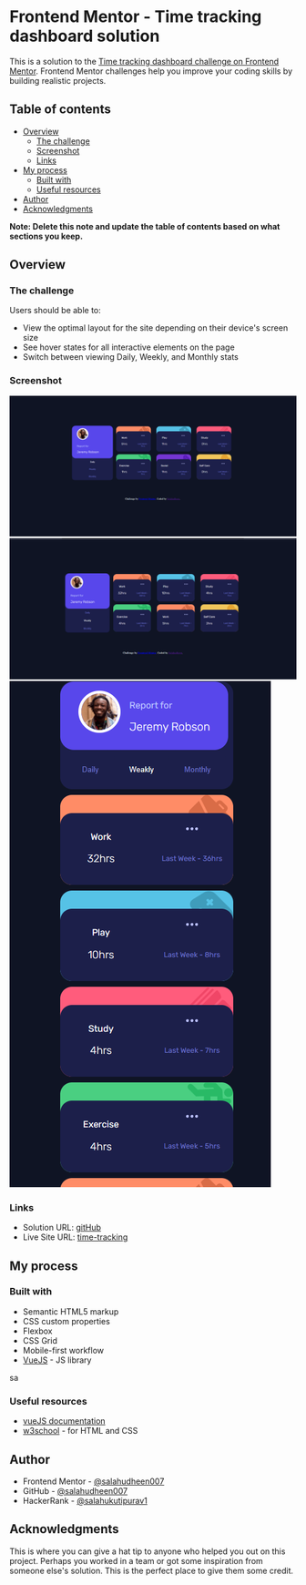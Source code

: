 # Frontend Mentor - Time tracking dashboard solution

This is a solution to the [Time tracking dashboard challenge on Frontend Mentor](https://www.frontendmentor.io/challenges/time-tracking-dashboard-UIQ7167Jw). Frontend Mentor challenges help you improve your coding skills by building realistic projects. 

## Table of contents

- [Overview](#overview)
  - [The challenge](#the-challenge)
  - [Screenshot](#screenshot)
  - [Links](#links)
- [My process](#my-process)
  - [Built with](#built-with)
  - [Useful resources](#useful-resources)
- [Author](#author)
- [Acknowledgments](#acknowledgments)

**Note: Delete this note and update the table of contents based on what sections you keep.**

## Overview

### The challenge

Users should be able to:

- View the optimal layout for the site depending on their device's screen size
- See hover states for all interactive elements on the page
- Switch between viewing Daily, Weekly, and Monthly stats

### Screenshot

![](./s1.png)
![](./s2.png)
![](./s3.png)



### Links

- Solution URL: [gitHub](https://github.com/salahudheen007/time-tracking)
- Live Site URL: [time-tracking]( https://salahudheen007.github.io/time-tracking/)

## My process

### Built with

- Semantic HTML5 markup
- CSS custom properties
- Flexbox
- CSS Grid
- Mobile-first workflow
- [VueJS](https://vuejs.org/) - JS library


sa


### Useful resources

- [vueJS documentation](https://v3.vuejs.org/guide/introduction.html) 
- [w3school](https://www.w3schools.com/) - for HTML and CSS


## Author

- Frontend Mentor - [@salahudheen007](https://www.frontendmentor.io/profile/salahudheen007)
- GitHub - [@salahudheen007](https://github.com/salahudheen007)
- HackerRank - [@salahukutipurav1](https://www.hackerrank.com/salahukutipurav1)


## Acknowledgments

This is where you can give a hat tip to anyone who helped you out on this project. Perhaps you worked in a team or got some inspiration from someone else's solution. This is the perfect place to give them some credit.

